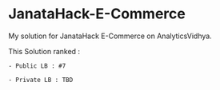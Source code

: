 # JanataHack-E-Commerce
My solution for JanataHack E-Commerce on AnalyticsVidhya.


This Solution ranked : 

    - Public LB : #7
  
    - Private LB : TBD
